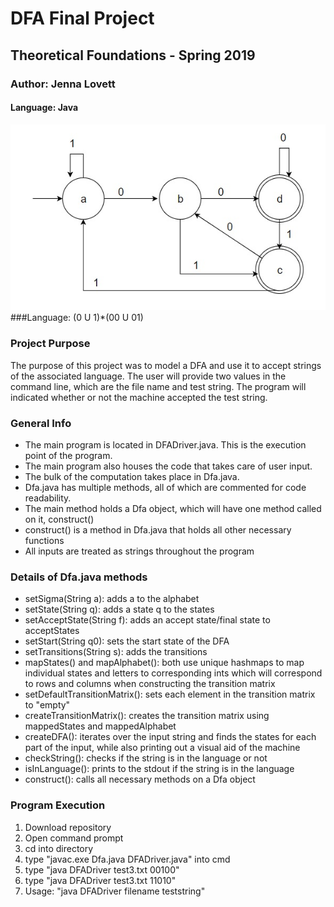 # DFA Final Project
## Theoretical Foundations - Spring 2019
### Author: Jenna Lovett
#### Language: Java

![alt text](https://github.com/JennaLovett/dfa/blob/master/dfa.jpg "DFA Image")
###Language: (0 U 1)*(00 U 01)

### Project Purpose
The purpose of this project was to model a DFA and use it to accept strings of the associated language. The user will provide two values in the command line, which are the file name and test string. The program will indicated whether or not the machine accepted the test string.

### General Info
* The main program is located in DFADriver.java. This is the execution point of the program.
* The main program also houses the code that takes care of user input.
* The bulk of the computation takes place in Dfa.java.
* Dfa.java has multiple methods, all of which are commented for code readability.
* The main method holds a Dfa object, which will have one method called on it, construct()
* construct() is a method in Dfa.java that holds all other necessary functions
* All inputs are treated as strings throughout the program

### Details of Dfa.java methods
* setSigma(String a): adds a to the alphabet
* setState(String q): adds a state q to the states
* setAcceptState(String f): adds an accept state/final state to acceptStates
* setStart(String q0): sets the start state of the DFA
* setTransitions(String s): adds the transitions
* mapStates() and mapAlphabet(): both use unique hashmaps to map individual states and letters to corresponding ints which will correspond to rows and columns when constructing the transition matrix
* setDefaultTransitionMatrix(): sets each element in the transition matrix to "empty"
* createTransitionMatrix(): creates the transition matrix using mappedStates and mappedAlphabet
* createDFA(): iterates over the input string and finds the states for each part of the input, while also printing out a visual aid of the machine
* checkString(): checks if the string is in the language or not
* isInLanguage(): prints to the stdout if the string is in the language
* construct(): calls all necessary methods on a Dfa object

### Program Execution
1. Download repository
2. Open command prompt
3. cd into directory
4. type "javac.exe Dfa.java DFADriver.java" into cmd
5. type "java DFADriver test3.txt 00100"
6. type "java DFADriver test3.txt 11010"
7. Usage: "java DFADriver filename teststring"